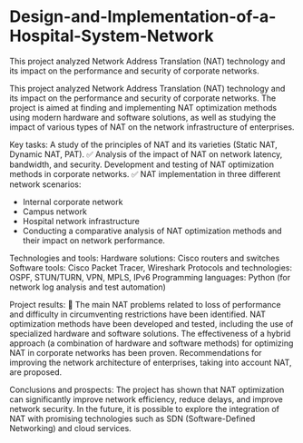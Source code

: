 # Design-and-Implementation-of-a-Hospital-System-Network
This project analyzed Network Address Translation (NAT) technology and its impact on the performance and security of corporate networks.

This project analyzed Network Address Translation (NAT) technology and its impact on the performance and security of corporate networks. The project is aimed at finding and implementing NAT optimization methods using modern hardware and software solutions, as well as studying the impact of various types of NAT on the network infrastructure of enterprises.              

Key tasks:
 A study of the principles of NAT and its varieties (Static NAT, Dynamic NAT, PAT).
✅ Analysis of the impact of NAT on network latency, bandwidth, and security.
 Development and testing of NAT optimization methods in corporate networks.
✅ NAT implementation in three different network scenarios:
  - Internal corporate network
  - Campus network
  - Hospital network infrastructure
  - Conducting a comparative analysis of NAT optimization methods and their impact on network performance.

Technologies and tools:
Hardware solutions: Cisco routers and switches
Software tools: Cisco Packet Tracer, Wireshark
Protocols and technologies: OSPF, STUN/TURN, VPN, MPLS, IPv6
Programming languages: Python (for network log analysis and test automation)

Project results:
🔹 The main NAT problems related to loss of performance and difficulty in circumventing restrictions have been identified.
NAT optimization methods have been developed and tested, including the use of specialized hardware and software solutions.
The effectiveness of a hybrid approach (a combination of hardware and software methods) for optimizing NAT in corporate networks has been proven.
Recommendations for improving the network architecture of enterprises, taking into account NAT, are proposed.

Conclusions and prospects:
The project has shown that NAT optimization can significantly improve network efficiency, reduce delays, and improve network security. In the future, it is possible to explore the integration of NAT with promising technologies such as SDN (Software-Defined Networking) and cloud services.
